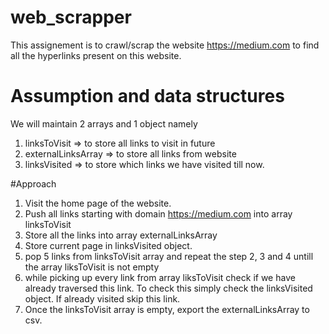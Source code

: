 # web_scrapper

This assignement is to crawl/scrap the website https://medium.com to find all the hyperlinks present on this website.

# Assumption and data structures
We will maintain 2 arrays and 1 object namely 
1. linksToVisit => to store all links to visit in future
2. externalLinksArray => to store all links from website
3. linksVisited => to store which links we have visited till now.

#Approach
1. Visit the home page of the website.
2. Push all links starting with domain https://medium.com into array linksToVisit
3. Store all the links into array externalLinksArray
4. Store current page in linksVisited object.
5. pop 5 links from linksToVisit array and repeat the step 2, 3 and 4 untill the array liksToVisit is not empty
6. while picking up every link from array liksToVisit check if we have already traversed this link. To check this simply
   check the linksVisited object. If already visited skip this link.
7. Once the linksToVisit array is empty, export the externalLinksArray to csv.
